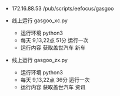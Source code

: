 * 172.16.88.53 /pub/scripts/eefocus/gasgoo
* 线上运行 gasgoo_xc.py
  * 运行环境 python3
  * 每天 9,13,22点 51分 运行一次
  * 运行内容 获取盖世汽车 新车


* 线上运行 gasgoo_zx.py
  * 运行环境 python3
  * 每天 9,13,22点 36分 运行一次
  * 运行内容 获取盖世汽车 资讯